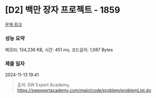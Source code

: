 # [D2] 백만 장자 프로젝트 - 1859 

[문제 링크](https://swexpertacademy.com/main/code/problem/problemDetail.do?contestProbId=AV5LrsUaDxcDFAXc) 

### 성능 요약

메모리: 134,236 KB, 시간: 451 ms, 코드길이: 1,087 Bytes

### 제출 일자

2024-11-13 19:41



> 출처: SW Expert Academy, https://swexpertacademy.com/main/code/problem/problemList.do